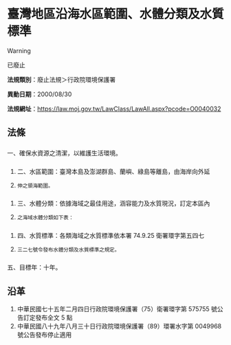 # 臺灣地區沿海水區範圍、水體分類及水質標準


> [!WARNING]
> 已廢止


**法規類別**：廢止法規＞行政院環境保護署

**異動日期**：2000/08/30  

**法規網址**：https://law.moj.gov.tw/LawClass/LawAll.aspx?pcode=O0040032



## 法條
##### 
一、確保水資源之清潔，以維護生活環境。

##### 
1. 二、水區範圍：臺灣本島及澎湖群島、蘭嶼、綠島等離島，由海岸向外延
1.     伸之領海範圍。

##### 
1. 三、水體分類：依據海域之最佳用途，涵容能力及水質現況，訂定本區內
1.     之海域水體分類如下表：

##### 
1. 四、水質標準：各類海域之水質標準依本署 74.9.25  衛署環字第五四七
1.     三二七號令發布水體分類及水質標準之規定。

##### 
五、目標年：十年。

## 沿革
1. 中華民國七十五年二月四日行政院環境保護署（75）衛署環字第 575755 號公告訂定發布全文 5  點
1. 中華民國八十九年八月三十日行政院環境保護署（89）環署水字第 0049968  號公告發布停止適用

